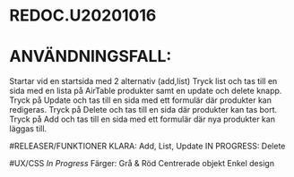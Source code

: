 # REDOC.U20201016

# ANVÄNDNINGSFALL:
  Startar vid en startsida med 2 alternativ (add,list)
  Tryck list och tas till en sida med en lista på AirTable produkter samt en update och delete knapp.
    Tryck på Update och tas till en sida med ett formulär där produkter kan redigeras.
    Tryck på Delete och tas till en sida där produkter kan tas bort.
  Tryck på Add och tas till en sida med ett formulär där nya produkter kan läggas till.
  
  
  #RELEASER/FUNKTIONER
    KLARA:
      Add, List, Update
    IN PROGRESS:
      Delete
      
      
  #UX/CSS
  *In Progress*
    Färger: Grå & Röd
    Centrerade objekt
    Enkel design
    
    
  
  
  
